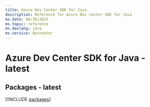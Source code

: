 ```yaml
---
title: Azure Dev Center SDK for Java
description: Reference for Azure Dev Center SDK for Java
ms.date: 06/30/2025
ms.topic: reference
ms.devlang: java
ms.service: devcenter
---
```

# Azure Dev Center SDK for Java - latest
## Packages - latest
[!INCLUDE [packages](dev-center-index.md)]